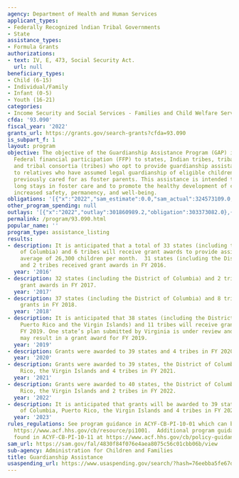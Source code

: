 ```yaml
---
agency: Department of Health and Human Services
applicant_types:
- Federally Recognized lndian Tribal Governments
- State
assistance_types:
- Formula Grants
authorizations:
- text: IV, E, 473, Social Security Act.
  url: null
beneficiary_types:
- Child (6-15)
- Individual/Family
- Infant (0-5)
- Youth (16-21)
categories:
- Income Security and Social Services - Families and Child Welfare Services
cfda: '93.090'
fiscal_year: '2022'
grants_url: https://grants.gov/search-grants?cfda=93.090
is_subpart_f: 1
layout: program
objective: The objective of the Guardianship Assistance Program (GAP) is to provide
  Federal financial participation (FFP) to states, Indian tribes, tribal organizations
  and tribal consortia (tribes) who opt to provide guardianship assistance payments
  to relatives who have assumed legal guardianship of eligible children that they
  previously cared for as foster parents. This assistance is intended to prevent inappropriately
  long stays in foster care and to promote the healthy development of children through
  increased safety, permanency, and well-being.
obligations: '[{"x":"2022","sam_estimate":0.0,"sam_actual":324573109.0,"usa_spending_actual":295180344.0},{"x":"2023","sam_estimate":345000000.0,"sam_actual":0.0,"usa_spending_actual":315082731.0},{"x":"2024","sam_estimate":330000000.0,"sam_actual":0.0,"usa_spending_actual":233982626.78}]'
other_program_spending: null
outlays: '[{"x":"2022","outlay":301860989.2,"obligation":303373082.0},{"x":"2023","outlay":262281948.12,"obligation":322962120.0},{"x":"2024","outlay":0.0,"obligation":1677615.0}]'
permalink: /program/93.090.html
popular_name: ''
program_type: assistance_listing
results:
- description: It is anticipated that a total of 33 states (including the District
    of Columbia) and 6 tribes will receive grant awards to provide assistance to an
    average of 26,300 children per month.  31 states (including the District of Columba)
    and 2 tribes received grant awards in FY 2016.
  year: '2016'
- description: 32 states (including the District of Columbia) and 2 tribes received
    grant awards in FY 2017.
  year: '2017'
- description: 37 states (including the District of Columbia) and 8 tribes were awarded
    grants in FY 2018.
  year: '2018'
- description: It is anticipated that 38 states (including the District of Columbia,
    Puerto Rico and the Virgin Islands) and 11 tribes will receive grant awards in
    FY 2019. One state’s plan submitted by Virginia is under review and, if approved,
    may result in a grant award for FY 2019.
  year: '2019'
- description: Grants were awarded to 39 states and 4 tribes in FY 2020.
  year: '2020'
- description: Grants were awarded to 39 states, the District of Columbia, Puerto
    Rico, the Virgin Islands and 4 tribes in FY 2021.
  year: '2021'
- description: Grants were awarded to 40 states, the District of Columbia, Puerto
    Rico, the Virgin Islands and 2 tribes in FY 2022.
  year: '2022'
- description: It is anticipated that grants will be awarded to 39 states, the District
    of Columbia, Puerto Rico, the Virgin Islands and 4 tribes in FY 2023.
  year: '2023'
rules_regulations: See program guidance in ACYF-CB-PI-10-01 which can be found at
  https://www.acf.hhs.gov/cb/resource/pi1001.  Additional program guidance can be
  found in ACYF-CB-PI-10-11 at https://www.acf.hhs.gov/cb/policy-guidance/pi-10-11
sam_url: https://sam.gov/fal/4830f84f076e4aea8075c56c01cbb06b/view
sub-agency: Administration for Children and Families
title: Guardianship Assistance
usaspending_url: https://www.usaspending.gov/search/?hash=76eebba5fe67d75bca774af6b60da918
---
```

